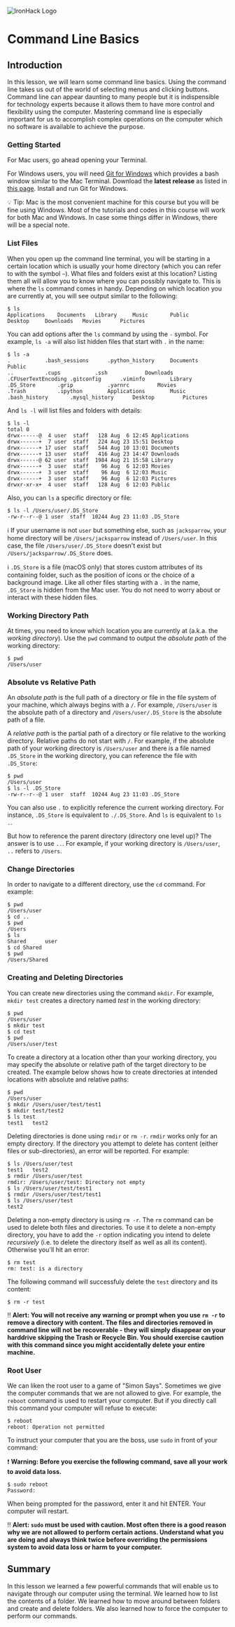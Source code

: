 ![IronHack Logo](https://s3-eu-west-1.amazonaws.com/ih-materials/uploads/upload_d5c5793015fec3be28a63c4fa3dd4d55.png)

# Command Line Basics

## Introduction

In this lesson, we will learn some command line basics. Using the command line takes us out of the world of selecting menus and clicking buttons. Command line can appear daunting to many people but it is indispensible for technology experts because it allows them to have more control and flexibility using the computer. Mastering command line is especially important for us to accomplish complex operations on the computer which no software is available to achieve the purpose.

### Getting Started

For Mac users, go ahead opening your Terminal.

For Windows users, you will need [Git for Windows](https://gitforwindows.org/) which provides a bash window similar to the Mac Terminal. Download the **latest release** as listed in [this page](https://github.com/git-for-windows/git/releases/). Install and run Git for Windows.

:bulb: Tip: Mac is the most convenient machine for this course but you will be fine using Windows. Most of the tutorials and codes in this course will work for both Mac and Windows. In case some things differ in Windows, there will be a special note.

### List Files

When you open up the command line terminal, you will be starting in a certain location which is usually your home directory (which you can refer to with the symbol `~`). What files and folders exist at this location? Listing them all will allow you to know where you can possibly navigate to. This is where the `ls` command comes in handy. Depending on which location you are currently at, you will see output similar to the following:

```
$ ls
Applications	Documents	Library		Music		Public
Desktop		Downloads	Movies		Pictures
```

You can add options after the `ls` command by using the `-` symbol. For example, `ls -a` will also list hidden files that start with `.` in the name:

```
$ ls -a
.			.bash_sessions		.python_history		Documents		Public
..			.cups			.ssh			Downloads
.CFUserTextEncoding	.gitconfig		.viminfo		Library
.DS_Store		.grip			.yarnrc			Movies
.Trash			.ipython		Applications		Music
.bash_history		.mysql_history		Desktop			Pictures
```

And `ls -l` will list files and folders with details:

```
$ ls -l
total 0
drwx------@  4 user  staff   128 Aug  6 12:45 Applications
drwx------+  7 user  staff   224 Aug 23 15:51 Desktop
drwx------+ 17 user  staff   544 Aug 10 13:01 Documents
drwx------+ 13 user  staff   416 Aug 23 14:47 Downloads
drwx------@ 62 user  staff  1984 Aug 21 15:58 Library
drwx------+  3 user  staff    96 Aug  6 12:03 Movies
drwx------+  3 user  staff    96 Aug  6 12:03 Music
drwx------+  3 user  staff    96 Aug  6 12:03 Pictures
drwxr-xr-x+  4 user  staff   128 Aug  6 12:03 Public
```

Also, you can `ls` a specific directory or file:

```
$ ls -l /Users/user/.DS_Store
-rw-r--r--@ 1 user  staff  10244 Aug 23 11:03 .DS_Store
```

:information_source: If your username is not `user` but something else, such as `jacksparrow`, your home directory will be `/Users/jacksparrow` instead of `/Users/user`. In this case, the file `/Users/user/.DS_Store` doesn't exist but `/Users/jacksparrow/.DS_Store` does.

:information_source: `.DS_Store` is a file (macOS only) that stores custom attributes of its containing folder, such as the position of icons or the choice of a background image. Like all other files starting with a `.` in the name, `.DS_Store` is hidden from the Mac user. You do not need to worry about or interact with these hidden files.

### Working Directory Path

At times, you need to know which location you are currently at (a.k.a. the *working directory*). Use the `pwd` command to output the *absolute path* of the working directory:

```
$ pwd
/Users/user
```

### Absolute vs Relative Path

An *absolute path* is the full path of a directory or file in the file system of your machine, which always begins with a `/`. For example, `/Users/user` is the absolute path of a directory and `/Users/user/.DS_Store` is the absolute path of a file.

A *relative path* is the partial path of a directory or file relative to the working directory. Relative paths do not start with `/`. For example, if the absolute path of your working directory is `/Users/user` and there is a file named `.DS_Store` in the working directory, you can reference the file with `.DS_Store`:

```
$ pwd
/Users/user
$ ls -l .DS_Store
-rw-r--r--@ 1 user  staff  10244 Aug 23 11:03 .DS_Store
```

You can also use `.` to explicitly reference the current working directory. For instance, `.DS_Store` is equivalent to `./.DS_Store`. And `ls` is equivalent to `ls .`.

But how to reference the parent directory (directory one level up)? The answer is to use `..`. For example, if your working directory is `/Users/user`, `..` refers to `/Users`.

### Change Directories

In order to navigate to a different directory, use the `cd` command. For example:

```
$ pwd
/Users/user
$ cd ..
$ pwd
/Users
$ ls
Shared		user
$ cd Shared
$ pwd
/Users/Shared
```

### Creating and Deleting Directories

You can create new directories using the command `mkdir`. For example, `mkdir test` creates a directory named *test* in the working directory:

```
$ pwd
/Users/user
$ mkdir test
$ cd test
$ pwd
/Users/user/test
```

To create a directory at a location other than your working directory, you may specify the absolute or relative path of the target directory to be created. The example below shows how to create directories at intended locations with absolute and relative paths:

```
$ pwd
/Users/user
$ mkdir /Users/user/test/test1
$ mkdir test/test2
$ ls test
test1	test2
```

Deleting directories is done using `rmdir` or `rm -r`. `rmdir` works only for an empty directory. If the directory you attempt to delete has content (either files or sub-directories), an error will be reported. For example:

```
$ ls /Users/user/test
test1	test2
$ rmdir /Users/user/test
rmdir: /Users/user/test: Directory not empty
$ ls /Users/user/test/test1
$ rmdir /Users/user/test/test1
$ ls /Users/user/test
test2
```

Deleting a non-empty directory is using `rm -r`. The `rm` command can be used to delete both files and directories. To use it to delete a non-empty directory, you have to add the `-r` option indicating you intend to delete *recursively* (i.e. to delete the directory itself as well as all its content). Otherwise you'll hit an error:

```
$ rm test
rm: test: is a directory
```

The following command will successfuly delete the `test` directory and its content:

```
$ rm -r test
```

:bangbang: **Alert: You will not receive any warning or prompt when you use `rm -r` to remove a directory with content. The files and directories removed in command line will not be recoverable - they will simply disappear on your harddrive skipping the Trash or Recycle Bin. You should exercise caution with this command since you might accidentally delete your entire machine.**

### Root User

We can liken the root user to a game of "Simon Says". Sometimes we give the computer commands that we are not allowed to give. For example, the `reboot` command is used to restart your computer. But if you directly call this command your computer will refuse to execute:

```
$ reboot
reboot: Operation not permitted
```

To instruct your computer that you are the boss, use `sudo` in front of your command:

:exclamation: **Warning: Before you exercise the following command, save all your work to avoid data loss.**

```
$ sudo reboot
Password:
```

When being prompted for the password, enter it and hit ENTER. Your computer will restart.

:bangbang: **Alert: `sudo` must be used with caution. Most often there is a good reason why we are not allowed to perform certain actions. Understand what you are doing and always think twice before overriding the permissions system to avoid data loss or harm to your computer.**

## Summary

In this lesson we learned a few powerful commands that will enable us to navigate through our computer using the terminal. We learned how to list the contents of a folder. We learned how to move around between folders and create and delete folders. We also learned how to force the computer to perform our commands.
